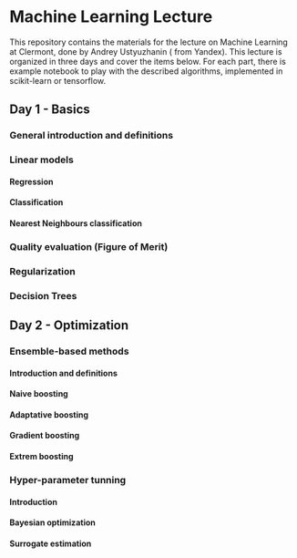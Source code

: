 # Machine Learning Lecture

This repository contains the materials for the lecture on Machine Learning at Clermont, done by Andrey Ustyuzhanin ( from Yandex). This lecture is organized in three days and cover the items below. For each part, there is example notebook to play with the described algorithms, implemented in scikit-learn or tensorflow.


## Day 1 - Basics


### General introduction and definitions


### Linear models

#### Regression

#### Classification

#### Nearest Neighbours classification


### Quality evaluation (Figure of Merit)


### Regularization


### Decision Trees




## Day 2 - Optimization


### Ensemble-based methods

#### Introduction and definitions

#### Naive boosting

#### Adaptative boosting

#### Gradient boosting

#### Extrem boosting


### Hyper-parameter tunning

#### Introduction

#### Bayesian optimization

#### Surrogate estimation
